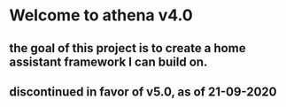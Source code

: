 # Welcome to athena v4.0
## the goal of this project is to create a home assistant framework I can build on.

## discontinued in favor of v5.0, as of 21-09-2020
